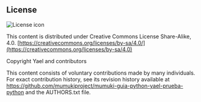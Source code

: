 ## License
![License icon](https://licensebuttons.net/l/by-sa/3.0/88x31.png)

This content is distributed under Creative Commons License Share-Alike, 4.0. [https://creativecommons.org/licenses/by-sa/4.0/](https://creativecommons.org/licenses/by-sa/4.0)

Copyright Yael and contributors

This content consists of voluntary contributions made by many
individuals. For exact contribution history, see its revision history
available at https://github.com/mumukiproject/mumuki-guia-python-yael-prueba-python and the AUTHORS.txt file.

